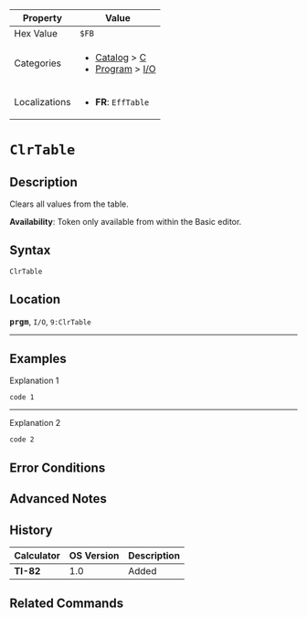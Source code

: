 | Property      | Value |
|---------------|-------|
| Hex Value     | `$FB`|
| Categories    | <ul><li>[Catalog](<../categories/Catalog.md>) > [C](<../categories/Catalog.md#C>)</li><li>[Program](<../categories/Program.md>) > [I/O](<../categories/Program.md#I/O>)</li></ul> |
| Localizations | <ul><li><b>FR</b>: `EffTable`</li></ul> |

# `ClrTable`

## Description
Clears all values from the table.


<b>Availability</b>: Token only available from within the Basic editor.

## Syntax
`ClrTable`

## Location
<tt><kbd><b>prgm</b></kbd></tt>, `I/O`, `9:ClrTable`
<hr>

## Examples

Explanation 1
```ti-basic
code 1
```
---
Explanation 2
```ti-basic
code 2
```

## Error Conditions


## Advanced Notes


## History
| Calculator | OS Version | Description |
|------------|------------|-------------|
| <b>TI-82</b> | 1.0 | Added |

## Related Commands

